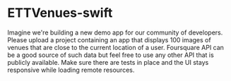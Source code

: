 # ETTVenues-swift

Imagine we're building a new demo app for our community of developers. Please upload a project containing an app that displays 100 images of venues that are close to the current location of a user. Foursquare API can be a good source of such data but feel free to use any other API that is publicly available. Make sure there are tests in place and the UI stays responsive while loading remote resources.
